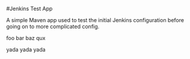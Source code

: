 #Jenkins Test App

A simple Maven app used to test the initial Jenkins configuration before going on to more complicated config.

foo bar baz qux

yada yada yada

